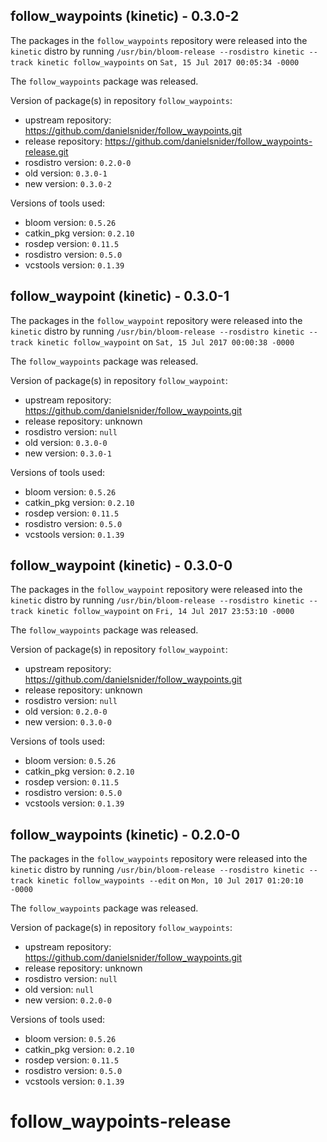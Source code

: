 ## follow_waypoints (kinetic) - 0.3.0-2

The packages in the `follow_waypoints` repository were released into the `kinetic` distro by running `/usr/bin/bloom-release --rosdistro kinetic --track kinetic follow_waypoints` on `Sat, 15 Jul 2017 00:05:34 -0000`

The `follow_waypoints` package was released.

Version of package(s) in repository `follow_waypoints`:

- upstream repository: https://github.com/danielsnider/follow_waypoints.git
- release repository: https://github.com/danielsnider/follow_waypoints-release.git
- rosdistro version: `0.2.0-0`
- old version: `0.3.0-1`
- new version: `0.3.0-2`

Versions of tools used:

- bloom version: `0.5.26`
- catkin_pkg version: `0.2.10`
- rosdep version: `0.11.5`
- rosdistro version: `0.5.0`
- vcstools version: `0.1.39`


## follow_waypoint (kinetic) - 0.3.0-1

The packages in the `follow_waypoint` repository were released into the `kinetic` distro by running `/usr/bin/bloom-release --rosdistro kinetic --track kinetic follow_waypoint` on `Sat, 15 Jul 2017 00:00:38 -0000`

The `follow_waypoints` package was released.

Version of package(s) in repository `follow_waypoint`:

- upstream repository: https://github.com/danielsnider/follow_waypoints.git
- release repository: unknown
- rosdistro version: `null`
- old version: `0.3.0-0`
- new version: `0.3.0-1`

Versions of tools used:

- bloom version: `0.5.26`
- catkin_pkg version: `0.2.10`
- rosdep version: `0.11.5`
- rosdistro version: `0.5.0`
- vcstools version: `0.1.39`


## follow_waypoint (kinetic) - 0.3.0-0

The packages in the `follow_waypoint` repository were released into the `kinetic` distro by running `/usr/bin/bloom-release --rosdistro kinetic --track kinetic follow_waypoint` on `Fri, 14 Jul 2017 23:53:10 -0000`

The `follow_waypoints` package was released.

Version of package(s) in repository `follow_waypoint`:

- upstream repository: https://github.com/danielsnider/follow_waypoints.git
- release repository: unknown
- rosdistro version: `null`
- old version: `0.2.0-0`
- new version: `0.3.0-0`

Versions of tools used:

- bloom version: `0.5.26`
- catkin_pkg version: `0.2.10`
- rosdep version: `0.11.5`
- rosdistro version: `0.5.0`
- vcstools version: `0.1.39`


## follow_waypoints (kinetic) - 0.2.0-0

The packages in the `follow_waypoints` repository were released into the `kinetic` distro by running `/usr/bin/bloom-release --rosdistro kinetic --track kinetic follow_waypoints --edit` on `Mon, 10 Jul 2017 01:20:10 -0000`

The `follow_waypoints` package was released.

Version of package(s) in repository `follow_waypoints`:

- upstream repository: https://github.com/danielsnider/follow_waypoints.git
- release repository: unknown
- rosdistro version: `null`
- old version: `null`
- new version: `0.2.0-0`

Versions of tools used:

- bloom version: `0.5.26`
- catkin_pkg version: `0.2.10`
- rosdep version: `0.11.5`
- rosdistro version: `0.5.0`
- vcstools version: `0.1.39`


# follow_waypoints-release